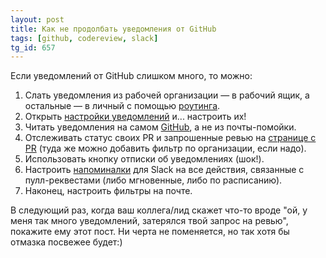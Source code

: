 ```yaml
---
layout: post
title: Как не продолбать уведомления от GitHub
tags: [github, codereview, slack]
tg_id: 657
---
```

Если уведомлений от GitHub слишком много, то можно:
1. Слать уведомления из рабочей организации — в рабочий ящик, а остальные — в личный с помощью [роутинга](https://github.com/settings/notifications/custom_routing).
2. Открыть [настройки уведомлений](https://github.com/settings/notifications) и... настроить их!
3. Читать уведомления на самом [GitHub](https://github.com/notifications), а не из почты-помойки.
4. Отслеживать статус своих PR и запрошенные ревью на [странице с PR](https://github.com/pulls?q=is%3Aopen+is%3Apr+review-requested%3A%40me+archived%3Afalse) (туда же можно добавить фильтр по организации, если надо).
5. Использовать кнопку отписки об уведомлениях (шок!).
6. Настроить [напоминалки](https://github.com/settings/reminders/) для Slack на все действия, связанные с пулл-реквестами (либо мгновенные, либо по расписанию).
7. Наконец, настроить фильтры на почте.

В следующий раз, когда ваш коллега/лид скажет что-то вроде "ой, у меня так много уведомлений, затерялся твой запрос на ревью", покажите ему этот пост. Ни черта не поменяется, но так хотя бы отмазка посвежее будет:)
